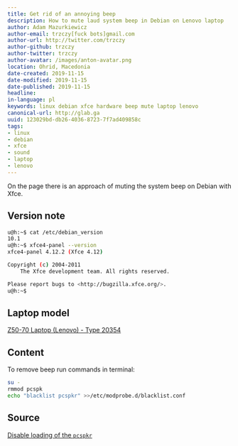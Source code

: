 ```yaml
---
title: Get rid of an annoying beep
description: How to mute laud system beep in Debian on Lenovo laptop
author: Adam Mazurkiewicz
author-email: trzczy[fuck bots]gmail.com
author-url: http://twitter.com/trzczy
author-github: trzczy
author-twitter: trzczy
author-avatar: /images/anton-avatar.png
location: Ohrid, Macedonia
date-created: 2019-11-15
date-modified: 2019-11-15
date-published: 2019-11-15
headline:
in-language: pl
keywords: linux debian xfce hardware beep mute laptop lenovo
canonical-url: http://glab.ga
uuid: 123029bd-db26-4036-8723-7f7ad409858c
tags:
- linux
- debian
- xfce
- sound
- laptop
- lenovo
---
```


On the page there is an approach of muting the system beep on Debian with Xfce.

## Version note

```bash
u@h:~$ cat /etc/debian_version
10.1
u@h:~$ xfce4-panel --version
xfce4-panel 4.12.2 (Xfce 4.12)

Copyright (c) 2004-2011
	The Xfce development team. All rights reserved.

Please report bugs to <http://bugzilla.xfce.org/>.
u@h:~$
```

## Laptop model

[Z50-70 Laptop (Lenovo) - Type 20354](https://pcsupport.lenovo.com/us/en/products/laptops-and-netbooks/lenovo-z-series-laptops/lenovo-z50-70/20354/downloads/driver-list/)

## Content

To remove beep run commands in terminal:

```bash
su -
rmmod pcspk
echo "blacklist pcspkr" >>/etc/modprobe.d/blacklist.conf
```


## Source

[Disable loading of the `pcspkr`](https://unix.stackexchange.com/a/453018/204439)
